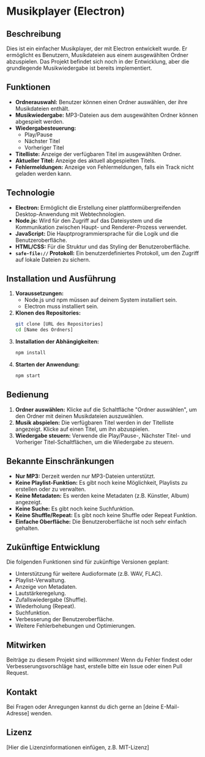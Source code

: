 # Musikplayer (Electron)

## Beschreibung

Dies ist ein einfacher Musikplayer, der mit Electron entwickelt wurde. Er ermöglicht es Benutzern, Musikdateien aus einem ausgewählten Ordner abzuspielen. Das Projekt befindet sich noch in der Entwicklung, aber die grundlegende Musikwiedergabe ist bereits implementiert.

## Funktionen

*   **Ordnerauswahl:** Benutzer können einen Ordner auswählen, der ihre Musikdateien enthält.
*   **Musikwiedergabe:** MP3-Dateien aus dem ausgewählten Ordner können abgespielt werden.
*   **Wiedergabesteuerung:**
    *   Play/Pause
    *   Nächster Titel
    *   Vorheriger Titel
*   **Titelliste:** Anzeige der verfügbaren Titel im ausgewählten Ordner.
*   **Aktueller Titel:** Anzeige des aktuell abgespielten Titels.
* **Fehlermeldungen:** Anzeige von Fehlermeldungen, falls ein Track nicht geladen werden kann.

## Technologie

*   **Electron:** Ermöglicht die Erstellung einer plattformübergreifenden Desktop-Anwendung mit Webtechnologien.
*   **Node.js:** Wird für den Zugriff auf das Dateisystem und die Kommunikation zwischen Haupt- und Renderer-Prozess verwendet.
*   **JavaScript:** Die Hauptprogrammiersprache für die Logik und die Benutzeroberfläche.
*   **HTML/CSS:** Für die Struktur und das Styling der Benutzeroberfläche.
* **`safe-file://` Protokoll:** Ein benutzerdefiniertes Protokoll, um den Zugriff auf lokale Dateien zu sichern.

## Installation und Ausführung

1.  **Voraussetzungen:**
    *   Node.js und npm müssen auf deinem System installiert sein.
    *   Electron muss installiert sein.
2.  **Klonen des Repositories:**
    ```bash
    git clone [URL des Repositories]
    cd [Name des Ordners]
    ```
3.  **Installation der Abhängigkeiten:**
    ```bash
    npm install
    ```
4.  **Starten der Anwendung:**
    ```bash
    npm start
    ```

## Bedienung

1.  **Ordner auswählen:** Klicke auf die Schaltfläche "Ordner auswählen", um den Ordner mit deinen Musikdateien auszuwählen.
2.  **Musik abspielen:** Die verfügbaren Titel werden in der Titelliste angezeigt. Klicke auf einen Titel, um ihn abzuspielen.
3.  **Wiedergabe steuern:** Verwende die Play/Pause-, Nächster Titel- und Vorheriger Titel-Schaltflächen, um die Wiedergabe zu steuern.

## Bekannte Einschränkungen

*   **Nur MP3:** Derzeit werden nur MP3-Dateien unterstützt.
*   **Keine Playlist-Funktion:** Es gibt noch keine Möglichkeit, Playlists zu erstellen oder zu verwalten.
*   **Keine Metadaten:** Es werden keine Metadaten (z.B. Künstler, Album) angezeigt.
* **Keine Suche:** Es gibt noch keine Suchfunktion.
* **Keine Shuffle/Repeat:** Es gibt noch keine Shuffle oder Repeat Funktion.
* **Einfache Oberfläche:** Die Benutzeroberfläche ist noch sehr einfach gehalten.

## Zukünftige Entwicklung

Die folgenden Funktionen sind für zukünftige Versionen geplant:

*   Unterstützung für weitere Audioformate (z.B. WAV, FLAC).
*   Playlist-Verwaltung.
*   Anzeige von Metadaten.
*   Lautstärkeregelung.
*   Zufallswiedergabe (Shuffle).
*   Wiederholung (Repeat).
*   Suchfunktion.
*   Verbesserung der Benutzeroberfläche.
*   Weitere Fehlerbehebungen und Optimierungen.

## Mitwirken

Beiträge zu diesem Projekt sind willkommen! Wenn du Fehler findest oder Verbesserungsvorschläge hast, erstelle bitte ein Issue oder einen Pull Request.

## Kontakt

Bei Fragen oder Anregungen kannst du dich gerne an [deine E-Mail-Adresse] wenden.

## Lizenz

[Hier die Lizenzinformationen einfügen, z.B. MIT-Lizenz]
